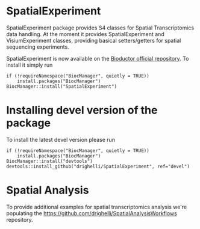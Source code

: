 # SpatialExperiment

SpatialExperiment package provides S4 classes for Spatial Transcriptomics data handling.
At the moment it provides SpatialExperiment and VisiumExperiment classes, providing basical setters/getters for spatial sequencing experiments.

SpatialExperiment is now available on the [Bioductor official repository](https://bioconductor.org/packages/SpatialExperiment/).
To install it simply run 

````
if (!requireNamespace("BiocManager", quietly = TRUE))
    install.packages("BiocManager")
BiocManager::install("SpatialExperiment")
````

# Installing devel version of the package

To install the latest devel version please run

```
if (!requireNamespace("BiocManager", quietly = TRUE))
    install.packages("BiocManager")
BiocManager::install("devtools")
devtools::install_github("drighelli/SpatialExperiment", ref="devel")
```

# Spatial Analysis

To provide additional examples for spatial transcriptomics analysis we're populating the https://github.com/drighelli/SpatialAnalysisWorkflows repository.


